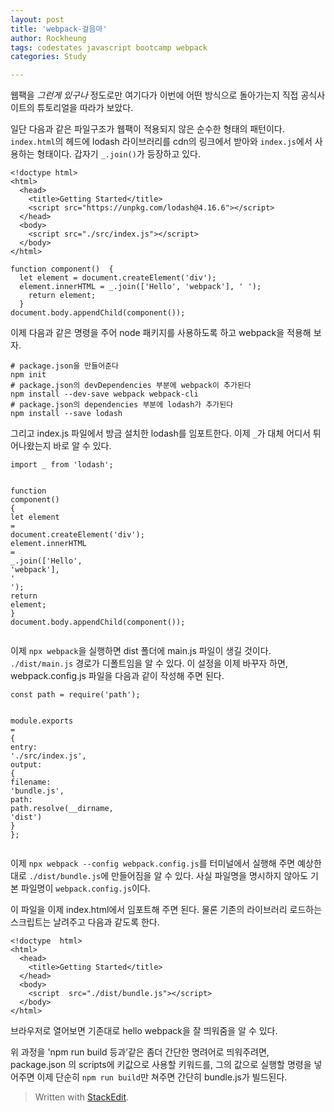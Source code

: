 ```yaml
---
layout: post
title: 'webpack-걸음마'
author: Rockheung
tags: codestates javascript bootcamp webpack
categories: Study

---
```


<p>웹팩을 <em>그런게 있구나</em> 정도로만 여기다가 이번에 어떤 방식으로 돌아가는지 직접 공식사이트의 튜토리얼을 따라가 보았다.</p>
<p>일단 다음과 같은 파일구조가 웹팩이 적용되지 않은 순수한 형태의 패턴이다. <code>index.html</code>의 헤드에 lodash 라이브러리를 cdn의 링크에서 받아와 <code>index.js</code>에서 사용하는 형태이다. 갑자기 <code>_.join()</code>가 등장하고 있다.</p>
<!--more-->
<pre class=" language-html"><code class="prism  language-html"><span class="token doctype">&lt;!doctype html&gt;</span>
<span class="token tag"><span class="token tag"><span class="token punctuation">&lt;</span>html</span><span class="token punctuation">&gt;</span></span>
  <span class="token tag"><span class="token tag"><span class="token punctuation">&lt;</span>head</span><span class="token punctuation">&gt;</span></span>
    <span class="token tag"><span class="token tag"><span class="token punctuation">&lt;</span>title</span><span class="token punctuation">&gt;</span></span>Getting Started<span class="token tag"><span class="token tag"><span class="token punctuation">&lt;/</span>title</span><span class="token punctuation">&gt;</span></span>
    <span class="token tag"><span class="token tag"><span class="token punctuation">&lt;</span>script</span> <span class="token attr-name">src</span><span class="token attr-value"><span class="token punctuation">=</span><span class="token punctuation">"</span>https://unpkg.com/lodash@4.16.6<span class="token punctuation">"</span></span><span class="token punctuation">&gt;</span></span><span class="token script language-javascript"></span><span class="token tag"><span class="token tag"><span class="token punctuation">&lt;/</span>script</span><span class="token punctuation">&gt;</span></span>
  <span class="token tag"><span class="token tag"><span class="token punctuation">&lt;/</span>head</span><span class="token punctuation">&gt;</span></span>
  <span class="token tag"><span class="token tag"><span class="token punctuation">&lt;</span>body</span><span class="token punctuation">&gt;</span></span>
    <span class="token tag"><span class="token tag"><span class="token punctuation">&lt;</span>script</span> <span class="token attr-name">src</span><span class="token attr-value"><span class="token punctuation">=</span><span class="token punctuation">"</span>./src/index.js<span class="token punctuation">"</span></span><span class="token punctuation">&gt;</span></span><span class="token script language-javascript"></span><span class="token tag"><span class="token tag"><span class="token punctuation">&lt;/</span>script</span><span class="token punctuation">&gt;</span></span>
  <span class="token tag"><span class="token tag"><span class="token punctuation">&lt;/</span>body</span><span class="token punctuation">&gt;</span></span>
<span class="token tag"><span class="token tag"><span class="token punctuation">&lt;/</span>html</span><span class="token punctuation">&gt;</span></span>
</code></pre>
<pre class=" language-javascript"><code class="prism  language-javascript"><span class="token keyword">function</span> <span class="token function">component</span><span class="token punctuation">(</span><span class="token punctuation">)</span>  <span class="token punctuation">{</span>
  <span class="token keyword">let</span> element <span class="token operator">=</span> document<span class="token punctuation">.</span><span class="token function">createElement</span><span class="token punctuation">(</span><span class="token string">'div'</span><span class="token punctuation">)</span><span class="token punctuation">;</span>
  element<span class="token punctuation">.</span>innerHTML <span class="token operator">=</span> _<span class="token punctuation">.</span><span class="token function">join</span><span class="token punctuation">(</span><span class="token punctuation">[</span><span class="token string">'Hello'</span><span class="token punctuation">,</span> <span class="token string">'webpack'</span><span class="token punctuation">]</span><span class="token punctuation">,</span> <span class="token string">' '</span><span class="token punctuation">)</span><span class="token punctuation">;</span>
    <span class="token keyword">return</span> element<span class="token punctuation">;</span>
  <span class="token punctuation">}</span>
document<span class="token punctuation">.</span>body<span class="token punctuation">.</span><span class="token function">appendChild</span><span class="token punctuation">(</span><span class="token function">component</span><span class="token punctuation">(</span><span class="token punctuation">)</span><span class="token punctuation">)</span><span class="token punctuation">;</span>
</code></pre>
<p>이제 다음과 같은 명령을 주어 node 패키지를 사용하도록 하고 webpack을 적용해 보자.</p>
<pre class=" language-shell"><code class="prism  language-shell"># package.json을 만들어준다
npm init 
# package.json의 devDependencies 부분에 webpack이 추가된다
npm install --dev-save webpack webpack-cli
# package.json의 dependencies 부분에 lodash가 추가된다
npm install --save lodash
</code></pre>
<p>그리고 index.js 파일에서 방금 설치한 lodash를 임포트한다. 이제 <code>_</code>가 대체 어디서 튀어나왔는지 바로 알 수 있다.</p>
<pre class=" language-javascript"><code class="prism  language-javascript"><span class="token keyword">import</span> _ <span class="token keyword">from</span> <span class="token string">'lodash'</span><span class="token punctuation">;</span>  

<span class="token keyword">function</span> <span class="token function">component</span><span class="token punctuation">(</span><span class="token punctuation">)</span> <span class="token punctuation">{</span>
  <span class="token keyword">let</span> element <span class="token operator">=</span> document<span class="token punctuation">.</span><span class="token function">createElement</span><span class="token punctuation">(</span><span class="token string">'div'</span><span class="token punctuation">)</span><span class="token punctuation">;</span>
  element<span class="token punctuation">.</span>innerHTML <span class="token operator">=</span> _<span class="token punctuation">.</span><span class="token function">join</span><span class="token punctuation">(</span><span class="token punctuation">[</span><span class="token string">'Hello'</span><span class="token punctuation">,</span> <span class="token string">'webpack'</span><span class="token punctuation">]</span><span class="token punctuation">,</span> <span class="token string">' '</span><span class="token punctuation">)</span><span class="token punctuation">;</span>
  <span class="token keyword">return</span>  element<span class="token punctuation">;</span>
<span class="token punctuation">}</span>
document<span class="token punctuation">.</span>body<span class="token punctuation">.</span><span class="token function">appendChild</span><span class="token punctuation">(</span><span class="token function">component</span><span class="token punctuation">(</span><span class="token punctuation">)</span><span class="token punctuation">)</span><span class="token punctuation">;</span>
</code></pre>
<p>이제 <code>npx webpack</code>을 실행하면 dist 폴더에 main.js 파일이 생길 것이다. <code>./dist/main.js</code> 경로가 디폴트임을 알 수 있다. 이 설정을 이제 바꾸자 하면, webpack.config.js 파일을 다음과 같이 작성해 주면 된다.</p>
<pre class=" language-javascript"><code class="prism  language-javascript"><span class="token keyword">const</span> path <span class="token operator">=</span> <span class="token function">require</span><span class="token punctuation">(</span><span class="token string">'path'</span><span class="token punctuation">)</span><span class="token punctuation">;</span>

module<span class="token punctuation">.</span>exports <span class="token operator">=</span> <span class="token punctuation">{</span>
  entry<span class="token punctuation">:</span> <span class="token string">'./src/index.js'</span><span class="token punctuation">,</span>
  output<span class="token punctuation">:</span> <span class="token punctuation">{</span>
    filename<span class="token punctuation">:</span> <span class="token string">'bundle.js'</span><span class="token punctuation">,</span>
    path<span class="token punctuation">:</span> path<span class="token punctuation">.</span><span class="token function">resolve</span><span class="token punctuation">(</span>__dirname<span class="token punctuation">,</span> <span class="token string">'dist'</span><span class="token punctuation">)</span>
  <span class="token punctuation">}</span>
<span class="token punctuation">}</span><span class="token punctuation">;</span>
</code></pre>
<p>이제 <code>npx webpack --config webpack.config.js</code>를 터미널에서 실행해 주면 예상한 대로 <code>./dist/bundle.js</code>에 만들어짐을 알 수 있다. 사실 파일명을 명시하지 않아도 기본 파일명이 <code>webpack.config.js</code>이다.</p>
<p>이 파일을 이제 index.html에서 임포트해 주면 된다. 물론 기존의 라이브러리 로드하는 스크립트는 날려주고 다음과 같도록 한다.</p>
<pre class=" language-html"><code class="prism  language-html"><span class="token doctype">&lt;!doctype  html&gt;</span>
<span class="token tag"><span class="token tag"><span class="token punctuation">&lt;</span>html</span><span class="token punctuation">&gt;</span></span>
  <span class="token tag"><span class="token tag"><span class="token punctuation">&lt;</span>head</span><span class="token punctuation">&gt;</span></span>
    <span class="token tag"><span class="token tag"><span class="token punctuation">&lt;</span>title</span><span class="token punctuation">&gt;</span></span>Getting Started<span class="token tag"><span class="token tag"><span class="token punctuation">&lt;/</span>title</span><span class="token punctuation">&gt;</span></span>
  <span class="token tag"><span class="token tag"><span class="token punctuation">&lt;/</span>head</span><span class="token punctuation">&gt;</span></span>
  <span class="token tag"><span class="token tag"><span class="token punctuation">&lt;</span>body</span><span class="token punctuation">&gt;</span></span>
    <span class="token tag"><span class="token tag"><span class="token punctuation">&lt;</span>script</span>  <span class="token attr-name">src</span><span class="token attr-value"><span class="token punctuation">=</span><span class="token punctuation">"</span>./dist/bundle.js<span class="token punctuation">"</span></span><span class="token punctuation">&gt;</span></span><span class="token script language-javascript"></span><span class="token tag"><span class="token tag"><span class="token punctuation">&lt;/</span>script</span><span class="token punctuation">&gt;</span></span>
  <span class="token tag"><span class="token tag"><span class="token punctuation">&lt;/</span>body</span><span class="token punctuation">&gt;</span></span>
<span class="token tag"><span class="token tag"><span class="token punctuation">&lt;/</span>html</span><span class="token punctuation">&gt;</span></span>
</code></pre>
<p>브라우저로 열어보면 기존대로 hello webpack을 잘 띄워줌을 알 수 있다.</p>
<p>위 과정을 'npm run build 등과’같은 좀더 간단한 명려어로 띄워주려면, package.json 의 scripts에 키값으로 사용할 키워드를, 그의 값으로 실행할 명령을 넣어주면 이제 단순히 <code>npm run build</code>만 쳐주면 간단히 bundle.js가 빌드된다.</p>
<blockquote>
<p>Written with <a href="https://stackedit.io/">StackEdit</a>.</p>
</blockquote>

